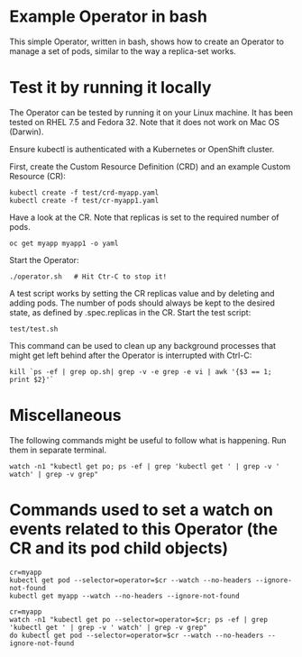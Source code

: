 # Example Operator in bash

This simple Operator, written in bash, shows how to create an Operator to manage a set of pods, similar to the way a replica-set works.   

# Test it by running it locally

The Operator can be tested by running it on your Linux machine.  It has been tested on RHEL 7.5 and Fedora 32.  Note that it does not work on Mac OS (Darwin).  

Ensure kubectl is authenticated with a Kubernetes or OpenShift cluster.

First, create the Custom Resource Definition (CRD) and an example Custom Resource (CR):

```
kubectl create -f test/crd-myapp.yaml
kubectl create -f test/cr-myapp1.yaml
```

Have a look at the CR.  Note that replicas is set to the required number of pods.

```
oc get myapp myapp1 -o yaml 
```

Start the Operator:

```
./operator.sh   # Hit Ctr-C to stop it!
```

A test script works by setting the CR replicas value and by deleting and adding pods.  The number of pods should always be kept to the desired state, as defined by .spec.replicas in the CR.
Start the test script:

```
test/test.sh
```

This command can be used to clean up any background processes that might get left behind after the Operator is interrupted with Ctrl-C:

```
kill `ps -ef | grep op.sh| grep -v -e grep -e vi | awk '{$3 == 1; print $2}'`
```

# Miscellaneous

The following commands might be useful to follow what is happening.  Run them in separate terminal. 

```
watch -n1 "kubectl get po; ps -ef | grep 'kubectl get ' | grep -v ' watch' | grep -v grep"
```

# Commands used to set a watch on events related to this Operator (the CR and its pod child objects)

```
cr=myapp
kubectl get pod --selector=operator=$cr --watch --no-headers --ignore-not-found
kubectl get myapp --watch --no-headers --ignore-not-found
```

```
cr=myapp
watch -n1 "kubectl get po --selector=operator=$cr; ps -ef | grep 'kubectl get ' | grep -v ' watch' | grep -v grep"
do kubectl get pod --selector=operator=$cr --watch --no-headers --ignore-not-found
```

